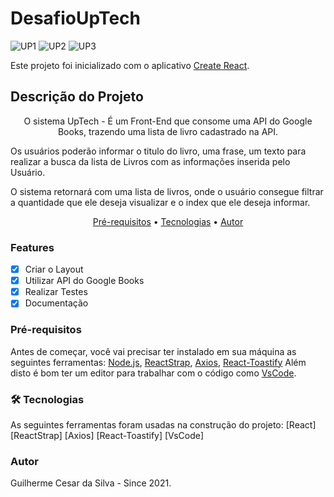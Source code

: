 # DesafioUpTech

![UP1](https://user-images.githubusercontent.com/51000332/118388169-25c3b880-b5f9-11eb-8483-f89b9188f474.PNG)
![UP2](https://user-images.githubusercontent.com/51000332/118388163-23615e80-b5f9-11eb-824d-d396da3dcaa2.PNG)
![UP3](https://user-images.githubusercontent.com/51000332/118388168-24928b80-b5f9-11eb-87d9-fd025fcb7d1c.PNG)

Este projeto foi inicializado com o aplicativo [Create React](https://github.com/facebook/create-react-app).

## Descrição do Projeto
<p align="center">
O sistema UpTech - É um Front-End que consome uma API do Google Books, trazendo uma lista de livro cadastrado na API.

Os usuários poderão informar o titulo do livro, uma frase, um texto para realizar a busca da lista de Livros com as informações inserida pelo Usuário.

O sistema retornará com uma lista de livros, onde o usuário consegue filtrar a quantidade que ele deseja visualizar e o index que ele deseja informar.
</p>

<p align="center">
 <a href="#pre-requisitos">Pré-requisitos</a> •
 <a href="#tecnologias">Tecnologias</a> •  
 <a href="#autor">Autor</a>
</p>

### Features

- [x] Criar o Layout
- [x] Utilizar API do Google Books
- [x] Realizar Testes
- [x] Documentação

### Pré-requisitos
Antes de começar, você vai precisar ter instalado em sua máquina as seguintes ferramentas: 
[Node.js](https://nodejs.org/pt-br/download/), 
[ReactStrap](https://www.npmjs.com/package/reactstrap),
[Axios](https://www.npmjs.com/package/axios),
[React-Toastify](https://www.npmjs.com/package/react-toastify)
 Além disto é bom ter um editor para trabalhar com o código como [VsCode](https://code.visualstudio.com/download).
 
 ### 🛠 Tecnologias
As seguintes ferramentas foram usadas na construção do projeto:
[React]
[ReactStrap]
[Axios]
[React-Toastify]
[VsCode]

 ### Autor
Guilherme Cesar da Silva - Since 2021.
